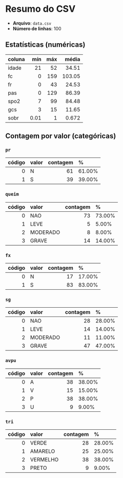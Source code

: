 # Resumo do CSV

- **Arquivo**: `data.csv`
- **Número de linhas**: 100

## Estatísticas (numéricas)
| coluna   |   mín |   máx |   média |
|:---------|------:|------:|--------:|
| idade    | 21    |    52 |  34.51  |
| fc       |  0    |   159 | 103.05  |
| fr       |  0    |    43 |  24.53  |
| pas      |  0    |   129 |  86.39  |
| spo2     |  7    |    99 |  84.48  |
| gcs      |  3    |    15 |  11.65  |
| sobr     |  0.01 |     1 |   0.672 |

## Contagem por valor (categóricas)
### `pr`
|   código | valor   |   contagem | %      |
|---------:|:--------|-----------:|:-------|
|        0 | N       |         61 | 61.00% |
|        1 | S       |         39 | 39.00% |

### `queim`
|   código | valor    |   contagem | %      |
|---------:|:---------|-----------:|:-------|
|        0 | NAO      |         73 | 73.00% |
|        1 | LEVE     |          5 | 5.00%  |
|        2 | MODERADO |          8 | 8.00%  |
|        3 | GRAVE    |         14 | 14.00% |

### `fx`
|   código | valor   |   contagem | %      |
|---------:|:--------|-----------:|:-------|
|        0 | N       |         17 | 17.00% |
|        1 | S       |         83 | 83.00% |

### `sg`
|   código | valor    |   contagem | %      |
|---------:|:---------|-----------:|:-------|
|        0 | NAO      |         28 | 28.00% |
|        1 | LEVE     |         14 | 14.00% |
|        2 | MODERADO |         11 | 11.00% |
|        3 | GRAVE    |         47 | 47.00% |

### `avpu`
|   código | valor   |   contagem | %      |
|---------:|:--------|-----------:|:-------|
|        0 | A       |         38 | 38.00% |
|        1 | V       |         15 | 15.00% |
|        2 | P       |         38 | 38.00% |
|        3 | U       |          9 | 9.00%  |

### `tri`
|   código | valor    |   contagem | %      |
|---------:|:---------|-----------:|:-------|
|        0 | VERDE    |         28 | 28.00% |
|        1 | AMARELO  |         25 | 25.00% |
|        2 | VERMELHO |         38 | 38.00% |
|        3 | PRETO    |          9 | 9.00%  |
